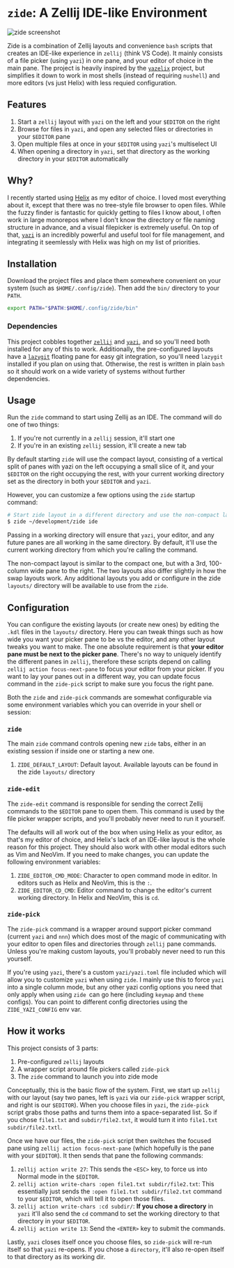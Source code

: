 # `zide`: A Zellij IDE-like Environment

![zide screenshot](https://github.com/user-attachments/assets/6b26f0af-1a3e-486a-a395-e6f4cc6c355b)

Zide is a combination of Zellij layouts and convenience `bash` scripts that creates an IDE-like experience in `zellij` (think VS Code). It mainly consists of a file picker (using `yazi`) in one pane, and your editor of choice in the main pane. The project is heavily inspired by the [`yazelix`](https://github.com/luccahuguet/yazelix) project, but simplifies it down to work in most shells (instead of requiring `nushell`) and more editors (vs just Helix) with less requied configuration.

## Features

1. Start a `zellij` layout with `yazi` on the left and your `$EDITOR` on the right
2. Browse for files in `yazi`, and open any selected files or directories in your `$EDITOR` pane
3. Open multiple files at once in your `$EDITOR` using `yazi`'s multiselect UI
4. When opening a directory in `yazi`, set that directory as the working directory in your `$EDITOR` automatically 

## Why?

I recently started using [Helix](https://helix-editor.com) as my editor of choice. I loved most everything about it, except that there was no tree-style file browser to open files. While the fuzzy finder is fantastic for quickly getting to files I know about, I often work in large monorepos where I don't know the directory or file naming structure in advance, and a visual filepicker is extremely useful. On top of that, [`yazi`](https://yazi-rs.github.io) is an incredibly powerful and useful tool for file management, and integrating it seemlessly with Helix was high on my list of priorities.

## Installation

Download the project files and place them somewhere convenient on your system (such as `$HOME/.config/zide`). Then add the `bin/` directory to your `PATH`.

```sh
export PATH="$PATH:$HOME/.config/zide/bin"
```

### Dependencies

This project cobbles together [`zellij`](https://zellij.dev) and [`yazi`](https://yazi-rs.github.io), and so you'll need both installed for any of this to work. Additionally, the pre-configured layouts have a [`lazygit`](https://github.com/jesseduffield/lazygit) floating pane for easy git integration, so you'll need `lazygit` installed if you plan on using that. Otherwise, the rest is written in plain `bash` so it should work on a wide variety of systems without further dependencies.

## Usage

Run the `zide` command to start using Zellij as an IDE. The command will do one of two things:
1. If you're not currently in a `zellij` session, it'll start one
2. If you're in an existing `zellij` session, it'll create a new tab

By default starting `zide` will use the compact layout, consisting of a vertical split of panes with yazi on the left occupying a small slice of it, and your `$EDITOR` on the right occupying the rest, with your current working directory set as the directory in both your `$EDITOR` and `yazi`.

However, you can customize a few options using the `zide` startup command:

```sh
# Start zide layout in a different directory and use the non-compact layout
$ zide ~/development/zide ide
```

Passing in a working directory will ensure that `yazi`, your editor, and any future panes are all working in the same directory. By default, it'll use the current working directory from which you're calling the command.

The non-compact layout is similar to the compact one, but with a 3rd, 100-column wide pane to the right. The two layouts also differ slightly in how the swap layouts work. Any additional layouts you add or configure in the zide `layouts/` directory will be available to use from the `zide`.

## Configuration

You can configure the existing layouts (or create new ones) by editing the `.kdl` files in the `layouts/` directory. Here you can tweak things such as how wide you want your picker pane to be vs the editor, and any other layout tweaks you want to make. The one absolute requirement is that **your editor pane must be next to the picker pane**. There's no way to uniquely identify the different panes in `zellij`, therefore these scripts depend on calling `zellij action focus-next-pane` to focus your editor from your picker. If you want to lay your panes out in a different way, you can update focus command in the `zide-pick` script to make sure you focus the right pane.

Both the `zide` and `zide-pick` commands are somewhat configurable via some environment variables which you can override in your shell or session:

### `zide`
The main `zide` command controls opening new `zide` tabs, either in an existing session if inside one or starting a new one.

1. `ZIDE_DEFAULT_LAYOUT`: Default layout. Available layouts can be found in the zide `layouts/` directory

### `zide-edit`
The `zide-edit` command is responsible for sending the correct Zellij commands to the `$EDITOR` pane to open them. This command is used by the file picker wrapper scripts, and you'll probably never need to run it yourself.

The defaults will all work out of the box when using Helix as your editor, as that's my editor of choice, and Helix's lack of an IDE-like layout is the whole reason for this project. They should also work with other modal editors such as Vim and NeoVim. If you need to make changes, you can update the following environment variables:

1. `ZIDE_EDITOR_CMD_MODE`: Character to open command mode in editor. In editors such as Helix and NeoVim, this is the `:`.
2. `ZIDE_EDITOR_CD_CMD`: Editor command to change the editor's current working directory. In Helix and NeoVim, this is `cd`.

### `zide-pick`
The `zide-pick` command is a wrapper around support picker command (current `yazi` and `nnn`) which does most of the magic of communicating with your editor to open files and directories through `zellij` pane commands. Unless you're making custom layouts, you'll probably never need to run this yourself.

If you're using `yazi`, there's a custom `yazi/yazi.toml` file included which will allow you to customize `yazi` when using `zide`. I mainly use this to force `yazi` into a single column mode, but any other yazi config options you need that only apply when using `zide `can go here (including `keymap` and `theme` configs). You can point to different config directories using the `ZIDE_YAZI_CONFIG` env var.

## How it works

This project consists of 3 parts:
1. Pre-configured `zellij` layouts
2. A wrapper script around file pickers called `zide-pick`
3. The `zide` command to launch you into zide mode

Conceptually, this is the basic flow of the system. First, we start up `zellij` with our layout (say two panes, left is `yazi` via our `zide-pick` wrapper script, and right is our `$EDITOR`). When you choose files in `yazi`, the `zide-pick` script grabs those paths and turns them into a space-separated list. So if you chose `file1.txt` and `subdir/file2.txt`, it would turn it into `file1.txt subdir/file2.txtl`.

Once we have our files, the `zide-pick` script then switches the focused pane using `zellij action focus-next-pane` (which hopefully is the pane with your `$EDITOR`). It then sends that pane the following commands:
1. `zellij action write 27`: This sends the `<ESC>` key, to force us into Normal mode in the `$EDITOR`.
2. `zellij action write-chars :open file1.txt subdir/file2.txt`: This essentially just sends the `:open file1.txt subdir/file2.txt` command to your `$EDITOR`, which will tell it to open those files.
3. `zellij action write-chars :cd subdir/`: **If you chose a directory** in `yazi` it'll also send the `cd` command to set the working directory to that directory in your `$EDITOR`.
4. `zellij action write 13`: Send the `<ENTER>` key to submit the commands.

Lastly, `yazi` closes itself once you choose files, so `zide-pick` will re-run itself so that `yazi` re-opens. If you chose a `directory`, it'll also re-open itself to that directory as its working dir.
